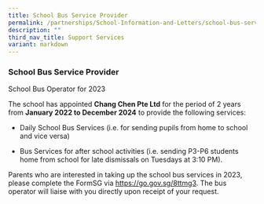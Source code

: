 ```yaml
---
title: School Bus Service Provider
permalink: /partnerships/School-Information-and-Letters/school-bus-service-provider/
description: ""
third_nav_title: Support Services
variant: markdown
---
```

### School Bus Service Provider
  

School Bus Operator for 2023

The school has appointed **Chang Chen Pte Ltd** for the period of 2 years from **January 2022 to December 2024** to provide the following services:

* Daily School Bus Services (i.e. for sending pupils from home to school and vice versa) 

* Bus Services for after school activities (i.e. sending P3-P6 students home from school for late dismissals on Tuesdays at 3:10 PM).   

Parents who are interested in taking up the school bus services in 2023, please complete the FormSG via  https://go.gov.sg/8ttmg3. The bus operator will liaise with you directly upon receipt of your request.